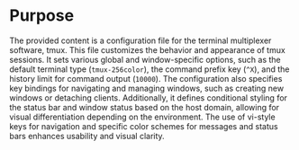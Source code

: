 # Purpose
The provided content is a configuration file for the terminal multiplexer software, tmux. This file customizes the behavior and appearance of tmux sessions. It sets various global and window-specific options, such as the default terminal type (`tmux-256color`), the command prefix key (`^X`), and the history limit for command output (`10000`). The configuration also specifies key bindings for navigating and managing windows, such as creating new windows or detaching clients. Additionally, it defines conditional styling for the status bar and window status based on the host domain, allowing for visual differentiation depending on the environment. The use of vi-style keys for navigation and specific color schemes for messages and status bars enhances usability and visual clarity.
